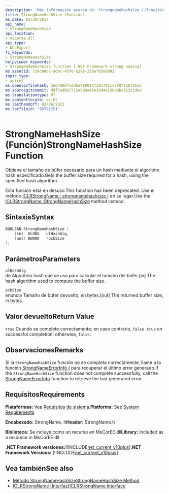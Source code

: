 ```yaml
---
description: 'Más información acerca de: Strongnamehashsize ((función)'
title: StrongNameHashSize (Función)
ms.date: 03/30/2017
api_name:
- StrongNameHashSize
api_location:
- mscoree.dll
api_type:
- DLLExport
f1_keywords:
- StrongNameHashSize
helpviewer_keywords:
- StrongNameHashSize function [.NET Framework strong naming]
ms.assetid: 738c98d7-a60c-45fe-a296-220af05e6991
topic_type:
- apiref
ms.openlocfilehash: 3e6700bfce3ba480814f3837011c5f8f7107bbd5
ms.sourcegitcommit: ddf7edb67715a5b9a45e3dd44536dabc153c1de0
ms.translationtype: MT
ms.contentlocale: es-ES
ms.lasthandoff: 02/06/2021
ms.locfileid: "99781251"
---
```

# <a name="strongnamehashsize-function"></a><span data-ttu-id="08da8-103">StrongNameHashSize (Función)</span><span class="sxs-lookup"><span data-stu-id="08da8-103">StrongNameHashSize Function</span></span>

<span data-ttu-id="08da8-104">Obtiene el tamaño de búfer necesario para un hash mediante el algoritmo hash especificado.</span><span class="sxs-lookup"><span data-stu-id="08da8-104">Gets the buffer size required for a hash, using the specified hash algorithm.</span></span>  
  
 <span data-ttu-id="08da8-105">Esta función está en desuso.</span><span class="sxs-lookup"><span data-stu-id="08da8-105">This function has been deprecated.</span></span> <span data-ttu-id="08da8-106">Use el método [ICLRStrongName:: strongnamehashsize (](../hosting/iclrstrongname-strongnamehashsize-method.md) en su lugar.</span><span class="sxs-lookup"><span data-stu-id="08da8-106">Use the [ICLRStrongName::StrongNameHashSize](../hosting/iclrstrongname-strongnamehashsize-method.md) method instead.</span></span>  
  
## <a name="syntax"></a><span data-ttu-id="08da8-107">Sintaxis</span><span class="sxs-lookup"><span data-stu-id="08da8-107">Syntax</span></span>  
  
```cpp  
BOOLEAN StrongNameHashSize (  
    [in]  ULONG   ulHashAlg,  
    [out] DWORD   *pcbSize  
);  
```  
  
## <a name="parameters"></a><span data-ttu-id="08da8-108">Parámetros</span><span class="sxs-lookup"><span data-stu-id="08da8-108">Parameters</span></span>  

 `ulHashAlg`  
 <span data-ttu-id="08da8-109">de Algoritmo hash que se usa para calcular el tamaño del búfer.</span><span class="sxs-lookup"><span data-stu-id="08da8-109">[in] The hash algorithm used to compute the buffer size.</span></span>  
  
 `pcbSize`  
 <span data-ttu-id="08da8-110">enuncia Tamaño de búfer devuelto, en bytes.</span><span class="sxs-lookup"><span data-stu-id="08da8-110">[out] The returned buffer size, in bytes.</span></span>  
  
## <a name="return-value"></a><span data-ttu-id="08da8-111">Valor devuelto</span><span class="sxs-lookup"><span data-stu-id="08da8-111">Return Value</span></span>  

 <span data-ttu-id="08da8-112">`true` Cuando se complete correctamente; en caso contrario, `false` .</span><span class="sxs-lookup"><span data-stu-id="08da8-112">`true` on successful completion; otherwise, `false`.</span></span>  
  
## <a name="remarks"></a><span data-ttu-id="08da8-113">Observaciones</span><span class="sxs-lookup"><span data-stu-id="08da8-113">Remarks</span></span>  

 <span data-ttu-id="08da8-114">Si la `StrongNameHashSize` función no se completa correctamente, llame a la función [StrongNameErrorInfo (](strongnameerrorinfo-function.md) para recuperar el último error generado.</span><span class="sxs-lookup"><span data-stu-id="08da8-114">If the `StrongNameHashSize` function does not complete successfully, call the [StrongNameErrorInfo](strongnameerrorinfo-function.md) function to retrieve the last generated error.</span></span>  
  
## <a name="requirements"></a><span data-ttu-id="08da8-115">Requisitos</span><span class="sxs-lookup"><span data-stu-id="08da8-115">Requirements</span></span>  

 <span data-ttu-id="08da8-116">**Plataformas:** Vea [Requisitos de sistema](../../get-started/system-requirements.md).</span><span class="sxs-lookup"><span data-stu-id="08da8-116">**Platforms:** See [System Requirements](../../get-started/system-requirements.md).</span></span>  
  
 <span data-ttu-id="08da8-117">**Encabezado:** StrongName. h</span><span class="sxs-lookup"><span data-stu-id="08da8-117">**Header:** StrongName.h</span></span>  
  
 <span data-ttu-id="08da8-118">**Biblioteca:** Se incluye como un recurso en MsCorEE.dll</span><span class="sxs-lookup"><span data-stu-id="08da8-118">**Library:** Included as a resource in MsCorEE.dll</span></span>  
  
 <span data-ttu-id="08da8-119">**.NET Framework versiones:**[!INCLUDE[net_current_v10plus](../../../../includes/net-current-v10plus-md.md)]</span><span class="sxs-lookup"><span data-stu-id="08da8-119">**.NET Framework Versions:** [!INCLUDE[net_current_v10plus](../../../../includes/net-current-v10plus-md.md)]</span></span>  
  
## <a name="see-also"></a><span data-ttu-id="08da8-120">Vea también</span><span class="sxs-lookup"><span data-stu-id="08da8-120">See also</span></span>

- [<span data-ttu-id="08da8-121">Método StrongNameHashSize</span><span class="sxs-lookup"><span data-stu-id="08da8-121">StrongNameHashSize Method</span></span>](../hosting/iclrstrongname-strongnamehashsize-method.md)
- [<span data-ttu-id="08da8-122">ICLRStrongName (Interfaz)</span><span class="sxs-lookup"><span data-stu-id="08da8-122">ICLRStrongName Interface</span></span>](../hosting/iclrstrongname-interface.md)
